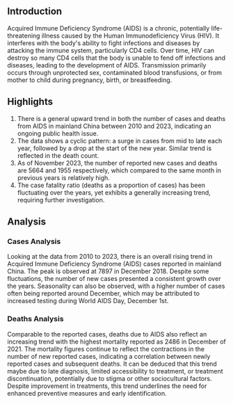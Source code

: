 ## Introduction

Acquired Immune Deficiency Syndrome (AIDS) is a chronic, potentially life-threatening illness caused by the Human Immunodeficiency Virus (HIV). It interferes with the body's ability to fight infections and diseases by attacking the immune system, particularly CD4 cells. Over time, HIV can destroy so many CD4 cells that the body is unable to fend off infections and diseases, leading to the development of AIDS. Transmission primarily occurs through unprotected sex, contaminated blood transfusions, or from mother to child during pregnancy, birth, or breastfeeding.
## Highlights

1. There is a general upward trend in both the number of cases and deaths from AIDS in mainland China between 2010 and 2023, indicating an ongoing public health issue. <br/>
2. The data shows a cyclic pattern: a surge in cases from mid to late each year, followed by a drop at the start of the new year. Similar trend is reflected in the death count. <br/>
3. As of November 2023, the number of reported new cases and deaths are 5664 and 1955 respectively, which compared to the same month in previous years is relatively high. <br/>
4. The case fatality ratio (deaths as a proportion of cases) has been fluctuating over the years, yet exhibits a generally increasing trend, requiring further investigation. <br/>

## Analysis

### Cases Analysis
Looking at the data from 2010 to 2023, there is an overall rising trend in Acquired Immune Deficiency Syndrome (AIDS) cases reported in mainland China. The peak is observed at 7897 in December 2018. Despite some fluctuations, the number of new cases presented a consistent growth over the years. Seasonality can also be observed, with a higher number of cases often being reported around December, which may be attributed to increased testing during World AIDS Day, December 1st. 

### Deaths Analysis
Comparable to the reported cases, deaths due to AIDS also reflect an increasing trend with the highest mortality reported as 2486 in December of 2021. The mortality figures continue to reflect the contractions in the number of new reported cases, indicating a correlation between newly reported cases and subsequent deaths. It can be deduced that this trend maybe due to late diagnosis, limited accessibility to treatment, or treatment discontinuation, potentially due to stigma or other sociocultural factors. Despite improvement in treatments, this trend underlines the need for enhanced preventive measures and early identification.
